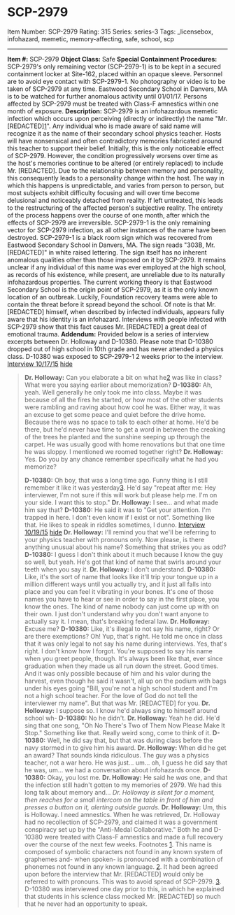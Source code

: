 # SCP-2979
Item Number: SCP-2979
Rating: 315
Series: series-3
Tags: _licensebox, infohazard, memetic, memory-affecting, safe, school, scp

---

**Item #:** SCP-2979
**Object Class:** Safe
**Special Containment Procedures:** SCP-2979's only remaining vector (SCP-2979-1) is to be kept in a secured containment locker at Site-162, placed within an opaque sleeve. Personnel are to avoid eye contact with SCP-2979-1. No photography or video is to be taken of SCP-2979 at any time. Eastwood Secondary School in Danvers, MA is to be watched for further anomalous activity until 01/01/17.
Persons affected by SCP-2979 must be treated with Class-F amnestics within one month of exposure.
**Description:** SCP-2979 is an infohazardous memetic infection which occurs upon perceiving (directly or indirectly) the name "Mr. [REDACTED][1](javascript:;)". Any individual who is made aware of said name will recognize it as the name of their secondary school physics teacher. Hosts will have nonsensical and often contradictory memories fabricated around this teacher to support their belief. Initially, this is the only noticeable effect of SCP-2979. However, the condition progressively worsens over time as the host's memories continue to be altered (or entirely replaced) to include Mr. [REDACTED].
Due to the relationship between memory and personality, this consequently leads to a personality change within the host. The way in which this happens is unpredictable, and varies from person to person, but most subjects exhibit difficulty focusing and will over time become delusional and noticeably detached from reality. If left untreated, this leads to the restructuring of the affected person's subjective reality. The entirety of the process happens over the course of one month, after which the effects of SCP-2979 are irreversible.
SCP-2979-1 is the only remaining vector for SCP-2979 infection, as all other instances of the name have been destroyed. SCP-2979-1 is a black room sign which was recovered from Eastwood Secondary School in Danvers, MA. The sign reads "303B, Mr. [REDACTED]" in white raised lettering. The sign itself has no inherent anomalous qualities other than those imposed on it by SCP-2979. It remains unclear if any individual of this name was ever employed at the high school, as records of his existence, while present, are unreliable due to its naturally infohazardous properties. The current working theory is that Eastwood Secondary School is the origin point of SCP-2979, as it is the only known location of an outbreak. Luckily, Foundation recovery teams were able to contain the threat before it spread beyond the school.
Of note is that Mr. [REDACTED] himself, when described by infected individuals, appears fully aware that his identity is an infohazard. Interviews with people infected with SCP-2979 show that this fact causes Mr. [REDACTED] a great deal of emotional trauma.
**Addendum:** Provided below is a series of interview excerpts between Dr. Holloway and D-10380. Please note that D-10380 dropped out of high school in 10th grade and has never attended a physics class. D-10380 was exposed to SCP-2979-1 2 weeks prior to the interview.
[Interview 10/17/15](javascript:;)
[hide](javascript:;)
> **Dr. Holloway:** Can you elaborate a bit on what he[2](javascript:;) was like in class? What were you saying earlier about memorization?
> **D-10380:** Ah, yeah. Well generally he only took me into class. Maybe it was because of all the fires he started, or how most of the other students were rambling and raving about how cool he was. Either way, it was an excuse to get some peace and quiet before the drive home. Because there was no space to talk to each other at home. He'd be there, but he'd never have time to get a word in between the creaking of the trees he planted and the sunshine seeping up through the carpet. He was usually good with home renovations but that one time he was sloppy. I mentioned we roomed together right?
> **Dr. Holloway:** Yes. Do you by any chance remember specifically what he had you memorize?  
>    
>  **D-10380:** Oh boy, that was a long time ago. Funny thing is I still remember it like it was yesterday[3](javascript:;). He'd say "repeat after me: Hey interviewer, I'm not sure if this will work but please help me. I'm on your side. I want this to stop."
> **Dr. Holloway:** I see… and what made him say that?
> **D-10380:** He said it was to "Get your attention. I'm trapped in here. I don't even know if I exist or not". Something like that. He likes to speak in riddles sometimes, I dunno.
[Interview 10/19/15](javascript:;)
[hide](javascript:;)
> **Dr. Holloway:** I'll remind you that we'll be referring to your physics teacher with pronouns only. Now please, is there anything unusual about his name? Something that strikes you as odd?
> **D-10380:** I guess I don't think about it much because I know the guy so well, but yeah. He's got that kind of name that swirls around your teeth when you say it.
> **Dr. Holloway:** I don't understand.
> **D-10380:** Like, it's the sort of name that looks like it'll trip your tongue up in a million different ways until you actually try, and it just all falls into place and you can feel it vibrating in your bones. It's one of those names you have to hear or see in order to say in the first place, you know the ones. The kind of name nobody can just come up with on their own. I just don't understand why you don't want anyone to actually say it. I mean, that's breaking federal law.
> **Dr. Holloway:** Excuse me?
> **D-10380:** Like, it's illegal to not say his name, right? Or are there exemptions? Oh! Yup, that's right. He told me once in class that it was only legal to not say his name during interviews. Yes, that's right. I don't know how I forgot. You're supposed to say his name when you greet people, though. It's always been like that, ever since graduation when they made us all run down the street. Good times. And it was only possible because of him and his valor during the harvest, even though he said it wasn't, all up on the podium with bags under his eyes going "Bill, you're not a high school student and I'm not a high school teacher. For the love of God do not tell the interviewer my name". But that was Mr. [REDACTED] for you.
> **Dr. Holloway:** I suppose so. I know he'd always sing to himself around school wh-
> **D-10380:** No he didn't.
> **Dr. Holloway:** Yeah he did. He'd sing that one song, "Oh No There's Two of Them Now Please Make It Stop." Something like that. Really weird song, come to think of it.
> **D-10380:** Well, he did say that, but that was during class before the navy stormed in to give him his award.
> **Dr. Holloway:** When did he get an award? That sounds kinda ridiculous. The guy was a physics teacher, not a war hero. He was just… um… oh, I guess he did say that he was, um… we had a conversation about infohazards once.
> **D-10380:** Okay, you lost me.
> **Dr. Holloway:** He said he _was_ one, and that the infection still hadn't gotten to my memories of 2979. We had this long talk about memory and…
> _Dr. Holloway is silent for a moment, then reaches for a small intercom on the table in front of him and presses a button on it, alerting outside guards._
> **Dr. Holloway:** Um, this is Holloway. I need amnestics.
When he was retrieved, Dr. Holloway had no recollection of SCP-2979, and claimed it was a government conspiracy set up by the "Anti-Medal Collaborative." Both he and D-10380 were treated with Class-F amnestics and made a full recovery over the course of the next few weeks.
Footnotes
[1](javascript:;). This name is composed of symbolic characters not found in any known system of graphemes and- when spoken- is pronounced with a combination of phonemes not found in any known language.
[2](javascript:;). It had been agreed upon before the interview that Mr. [REDACTED] would only be referred to with pronouns. This was to avoid spread of SCP-2979.
[3](javascript:;). D-10380 was interviewed one day prior to this, in which he explained that students in his science class mocked Mr. [REDACTED] so much that he never had an opportunity to speak.